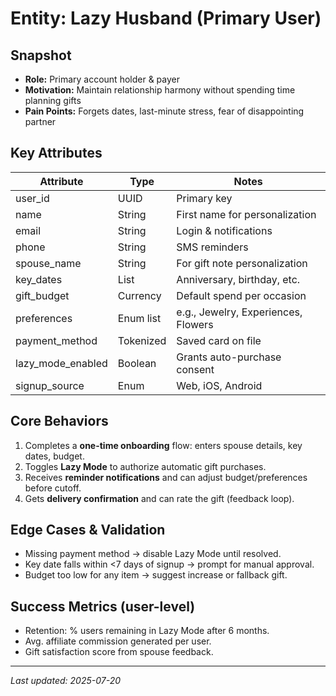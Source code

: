 # Entity: Lazy Husband (Primary User)

## Snapshot
- **Role:** Primary account holder & payer
- **Motivation:** Maintain relationship harmony without spending time planning gifts
- **Pain Points:** Forgets dates, last-minute stress, fear of disappointing partner

## Key Attributes
| Attribute | Type | Notes |
|-----------|------|-------|
| user_id | UUID | Primary key |
| name | String | First name for personalization |
| email | String | Login & notifications |
| phone | String | SMS reminders |
| spouse_name | String | For gift note personalization |
| key_dates | List<Date> | Anniversary, birthday, etc. |
| gift_budget | Currency | Default spend per occasion |
| preferences | Enum list | e.g., Jewelry, Experiences, Flowers |
| payment_method | Tokenized | Saved card on file |
| lazy_mode_enabled | Boolean | Grants auto-purchase consent |
| signup_source | Enum | Web, iOS, Android |

## Core Behaviors
1. Completes a **one-time onboarding** flow: enters spouse details, key dates, budget.
2. Toggles **Lazy Mode** to authorize automatic gift purchases.
3. Receives **reminder notifications** and can adjust budget/preferences before cutoff.
4. Gets **delivery confirmation** and can rate the gift (feedback loop).

## Edge Cases & Validation
- Missing payment method → disable Lazy Mode until resolved.
- Key date falls within <7 days of signup → prompt for manual approval.
- Budget too low for any item → suggest increase or fallback gift.

## Success Metrics (user-level)
- Retention: % users remaining in Lazy Mode after 6 months.
- Avg. affiliate commission generated per user.
- Gift satisfaction score from spouse feedback.

---
*Last updated: 2025-07-20*